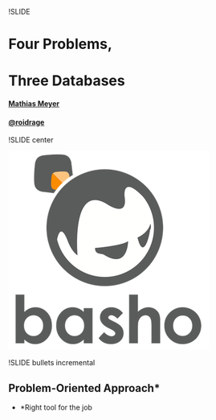 !SLIDE 

# Four Problems, #
# Three Databases #

#### [Mathias Meyer](http://paperplanes.de)
#### [@roidrage](http://twitter.com/roidrage)

!SLIDE center

<a href="http://basho.com"><img src="basho_logo.png"/></a>

!SLIDE bullets incremental

## Problem-Oriented Approach\* ##

* \*Right tool for the job
